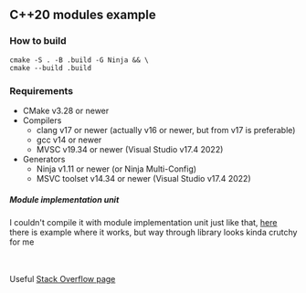 ## C++20 modules example

### How to build
``` shell
cmake -S . -B .build -G Ninja && \
cmake --build .build
```

### Requirements
- CMake v3.28 or newer
- Compilers
  - clang v17 or newer (actually v16 or newer, but from v17 is preferable)
  - gcc v14 or newer
  - MVSC v19.34 or newer (Visual Studio v17.4 2022)
- Generators
  - Ninja v1.11 or newer (or Ninja Multi-Config)
  - MSVC toolset v14.34 or newer (Visual Studio v17.4 2022)

##### Module implementation unit
I couldn't compile it with module implementation unit just like that, [here](https://gist.github.com/stripe2933/6a1c7a2fa9a0fc6b3356db5ca5b13c97) there is example where it works, but way through library looks kinda crutchy for me

\
\
Useful [Stack Overflow page](https://stackoverflow.com/questions/57300495/how-to-use-c20-modules-with-cmake)
